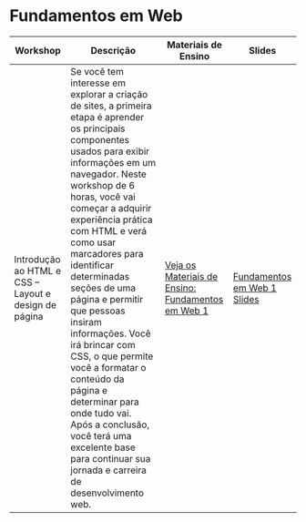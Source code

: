 # Fundamentos em Web

| Workshop | Descrição | Materiais de Ensino | Slides |
| -------- | ----------- | ----------------- | ------ |
| Introdução ao HTML e CSS – Layout e design de página | Se você tem interesse em explorar a criação de sites, a primeira etapa é aprender os principais componentes usados para exibir informações em um navegador. Neste workshop de 6 horas, você vai começar a adquirir experiência prática com HTML e verá como usar marcadores para identificar determinadas seções de uma página e permitir que pessoas insiram informações. Você irá brincar com CSS, o que permite você a formatar o conteúdo da página e determinar para onde tudo vai. Após a conclusão, você terá uma excelente base para continuar sua jornada e carreira de desenvolvimento web.| [Veja os Materiais de Ensino: Fundamentos em Web 1]() | [Fundamentos em Web 1 Slides](https://github.com/microsoft/Reactors/blob/main/Web_Fundamentals_1/Instructor_Materials/Web_Dev_Fun_1.pptx) || Introdução ao JavaScript – Fazendo Páginas Dinâmicas | Se você deseja iniciar a programar para a Web, uma linguagem que você precisa ter no seu cinto de ferramentas é o JavaScript. JavaScript é a língua franca da web. Com o uso do JavaScript, você pode tornar as suas páginas dinâmicas e interativas. Neste workshop de 6 horas, você verá como começar com JavaScript, conhecer a sua sintaxe e as principais funcionalidades. Você também ganhará experiência com bibliotecas e estruturas que podem ajudar a facilitar sua vida como desenvolvedor. Após a conclusão, você terá uma excelente base na linguagem de programação mais popular do mundo. | [Veja os Materiais de Aprendizado: Fundamentos em Web 2]() | [Fundamentos em Web 2 Slides](https://github.com/microsoft/Reactors/blob/main/Web_Fundamentals_2/Instructor_Materials/Web_Dev_Fun_2.pptx) |